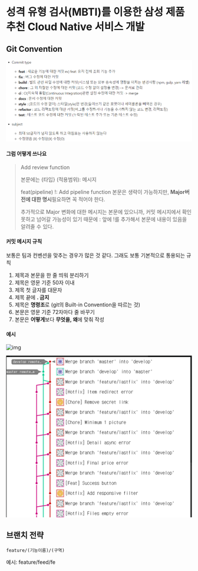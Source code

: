 # 성격 유형 검사(MBTI)를 이용한 삼성 제품 추천 Cloud Native 서비스 개발

## Git Convention

![image-20210225100326874](README.assets/image-20210225100326874.png)



#### 그럼 어떻게 쓰나요 

> Add review function 
>
> 본문에는 {타입} (적용범위): 메시지 
>
> feat(pipeline) !: Add pipeline function 본문은 생략이 가능하지만, **Major버전에 대한 명시**필요하면 꼭 적어야 한다. 
>
> 추가적으로 Major 변화에 대한 메시지는 본문에 있으니까, 커밋 메시지에서 확인 못하고 넘어갈 가능성이 있기 때문에 : 앞에 !를 추가해서 본문에 내용이 있음을 알려줄 수 있다.



#### 커밋 메시지 규칙 

보통은 팀과 컨벤션을 맞추는 경우가 많은 것 같다. 그래도 보통 기본적으로 통용되는 규칙  

1. 제목과 본문을 한 줄 띄워 분리하기  
2. 제목은 영문 기준 50자 이내  
3. 제목 첫 글자를 대문자  
4. 제목 끝에 **. 금지**  
5. 제목은 **명령조**로 (git의 Built-in Convention을 따르는 것)  
6. 본문은 영문 기준 72자마다 줄 바꾸기  
7. 본문은 **어떻게**보다 **무엇을, 왜**에 맞춰 작성



#### 예시

![img](https://cdn.discordapp.com/attachments/813233068310528003/814300510873583636/unknown.png)



![image-20210225100608988](README.assets/image-20210225100608988.png)



## 브랜치 전략

```
feature/(기능이름)/(구역)
```

예시: feature/feed/fe

